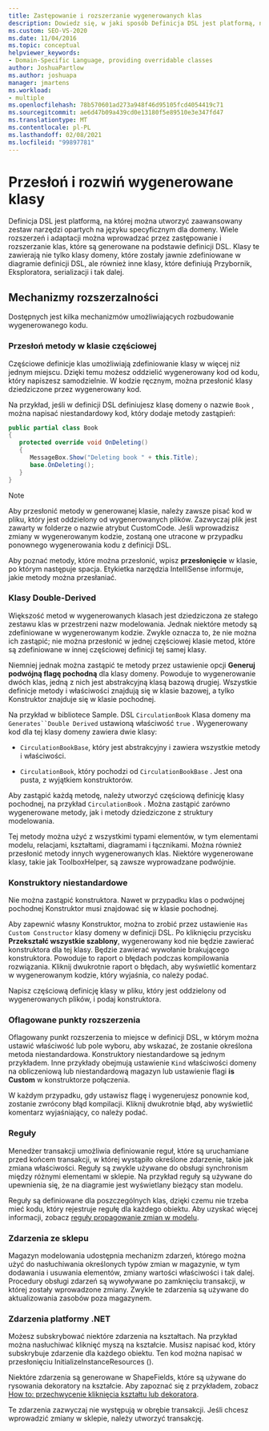 ```yaml
---
title: Zastępowanie i rozszerzanie wygenerowanych klas
description: Dowiedz się, w jaki sposób Definicja DSL jest platformą, na której można utworzyć zaawansowany zestaw narzędzi opartych na języku specyficznym dla domeny.
ms.custom: SEO-VS-2020
ms.date: 11/04/2016
ms.topic: conceptual
helpviewer_keywords:
- Domain-Specific Language, providing overridable classes
author: JoshuaPartlow
ms.author: joshuapa
manager: jmartens
ms.workload:
- multiple
ms.openlocfilehash: 78b570601ad273a948f46d95105fcd4054419c71
ms.sourcegitcommit: ae6d47b09a439cd0e13180f5e89510e3e347fd47
ms.translationtype: MT
ms.contentlocale: pl-PL
ms.lasthandoff: 02/08/2021
ms.locfileid: "99897781"
---
```

# <a name="override-and-extend-the-generated-classes"></a>Przesłoń i rozwiń wygenerowane klasy

Definicja DSL jest platformą, na której można utworzyć zaawansowany zestaw narzędzi opartych na języku specyficznym dla domeny. Wiele rozszerzeń i adaptacji można wprowadzać przez zastępowanie i rozszerzanie klas, które są generowane na podstawie definicji DSL. Klasy te zawierają nie tylko klasy domeny, które zostały jawnie zdefiniowane w diagramie definicji DSL, ale również inne klasy, które definiują Przybornik, Eksploratora, serializacji i tak dalej.

## <a name="extensibility-mechanisms"></a>Mechanizmy rozszerzalności

Dostępnych jest kilka mechanizmów umożliwiających rozbudowanie wygenerowanego kodu.

### <a name="override-methods-in-a-partial-class"></a>Przesłoń metody w klasie częściowej

Częściowe definicje klas umożliwiają zdefiniowanie klasy w więcej niż jednym miejscu. Dzięki temu możesz oddzielić wygenerowany kod od kodu, który napiszesz samodzielnie. W kodzie ręcznym, można przesłonić klasy dziedziczone przez wygenerowany kod.

Na przykład, jeśli w definicji DSL definiujesz klasę domeny o nazwie `Book` , można napisać niestandardowy kod, który dodaje metody zastąpień:

```csharp
public partial class Book
{
   protected override void OnDeleting()
   {
      MessageBox.Show("Deleting book " + this.Title);
      base.OnDeleting();
   }
}
```

> [!NOTE]
> Aby przesłonić metody w generowanej klasie, należy zawsze pisać kod w pliku, który jest oddzielony od wygenerowanych plików. Zazwyczaj plik jest zawarty w folderze o nazwie atrybut CustomCode. Jeśli wprowadzisz zmiany w wygenerowanym kodzie, zostaną one utracone w przypadku ponownego wygenerowania kodu z definicji DSL.

Aby poznać metody, które można przesłonić, wpisz **przesłonięcie** w klasie, po którym następuje spacja. Etykietka narzędzia IntelliSense informuje, jakie metody można przesłaniać.

### <a name="double-derived-classes"></a>Klasy Double-Derived

Większość metod w wygenerowanych klasach jest dziedziczona ze stałego zestawu klas w przestrzeni nazw modelowania. Jednak niektóre metody są zdefiniowane w wygenerowanym kodzie. Zwykle oznacza to, że nie można ich zastąpić; nie można przesłonić w jednej częściowej klasie metod, które są zdefiniowane w innej częściowej definicji tej samej klasy.

Niemniej jednak można zastąpić te metody przez ustawienie opcji **Generuj podwójną flagę pochodną** dla klasy domeny. Powoduje to wygenerowanie dwóch klas, jedną z nich jest abstrakcyjną klasą bazową drugiej. Wszystkie definicje metody i właściwości znajdują się w klasie bazowej, a tylko Konstruktor znajduje się w klasie pochodnej.

Na przykład w bibliotece Sample. DSL `CirculationBook` Klasa domeny ma `Generates``Double Derived` ustawioną właściwość `true` . Wygenerowany kod dla tej klasy domeny zawiera dwie klasy:

- `CirculationBookBase`, który jest abstrakcyjny i zawiera wszystkie metody i właściwości.

- `CirculationBook`, który pochodzi od `CirculationBookBase` . Jest ona pusta, z wyjątkiem konstruktorów.

Aby zastąpić każdą metodę, należy utworzyć częściową definicję klasy pochodnej, na przykład `CirculationBook` . Można zastąpić zarówno wygenerowane metody, jak i metody dziedziczone z struktury modelowania.

Tej metody można użyć z wszystkimi typami elementów, w tym elementami modelu, relacjami, kształtami, diagramami i łącznikami. Można również przesłonić metody innych wygenerowanych klas. Niektóre wygenerowane klasy, takie jak ToolboxHelper, są zawsze wyprowadzane podwójnie.

### <a name="custom-constructors"></a>Konstruktory niestandardowe

Nie można zastąpić konstruktora. Nawet w przypadku klas o podwójnej pochodnej Konstruktor musi znajdować się w klasie pochodnej.

Aby zapewnić własny Konstruktor, można to zrobić przez ustawienie `Has Custom Constructor` klasy domeny w definicji DSL. Po kliknięciu przycisku **Przekształć wszystkie szablony**, wygenerowany kod nie będzie zawierać konstruktora dla tej klasy. Będzie zawierać wywołanie brakującego konstruktora. Powoduje to raport o błędach podczas kompilowania rozwiązania. Kliknij dwukrotnie raport o błędach, aby wyświetlić komentarz w wygenerowanym kodzie, który wyjaśnia, co należy podać.

Napisz częściową definicję klasy w pliku, który jest oddzielony od wygenerowanych plików, i podaj konstruktora.

### <a name="flagged-extension-points"></a>Oflagowane punkty rozszerzenia

Oflagowany punkt rozszerzenia to miejsce w definicji DSL, w którym można ustawić właściwość lub pole wyboru, aby wskazać, że zostanie określona metoda niestandardowa. Konstruktory niestandardowe są jednym przykładem. Inne przykłady obejmują ustawienie `Kind` właściwości domeny na obliczeniową lub niestandardową magazyn lub ustawienie flagi **is Custom** w konstruktorze połączenia.

W każdym przypadku, gdy ustawisz flagę i wygenerujesz ponownie kod, zostanie zwrócony błąd kompilacji. Kliknij dwukrotnie błąd, aby wyświetlić komentarz wyjaśniający, co należy podać.

### <a name="rules"></a>Reguły

Menedżer transakcji umożliwia definiowanie reguł, które są uruchamiane przed końcem transakcji, w której wystąpiło określone zdarzenie, takie jak zmiana właściwości. Reguły są zwykle używane do obsługi synchronism między różnymi elementami w sklepie. Na przykład reguły są używane do upewnienia się, że na diagramie jest wyświetlany bieżący stan modelu.

Reguły są definiowane dla poszczególnych klas, dzięki czemu nie trzeba mieć kodu, który rejestruje regułę dla każdego obiektu. Aby uzyskać więcej informacji, zobacz [reguły propagowanie zmian w modelu](../modeling/rules-propagate-changes-within-the-model.md).

### <a name="store-events"></a>Zdarzenia ze sklepu

Magazyn modelowania udostępnia mechanizm zdarzeń, którego można użyć do nasłuchiwania określonych typów zmian w magazynie, w tym dodawania i usuwania elementów, zmiany wartości właściwości i tak dalej. Procedury obsługi zdarzeń są wywoływane po zamknięciu transakcji, w której zostały wprowadzone zmiany. Zwykle te zdarzenia są używane do aktualizowania zasobów poza magazynem.

### <a name="net-events"></a>Zdarzenia platformy .NET

Możesz subskrybować niektóre zdarzenia na kształtach. Na przykład można nasłuchiwać kliknięć myszą na kształcie. Musisz napisać kod, który subskrybuje zdarzenie dla każdego obiektu. Ten kod można napisać w przesłonięciu InitializeInstanceResources ().

Niektóre zdarzenia są generowane w ShapeFields, które są używane do rysowania dekoratory na kształcie. Aby zapoznać się z przykładem, zobacz [How to: przechwycenie kliknięcia kształtu lub dekoratora](../modeling/how-to-intercept-a-click-on-a-shape-or-decorator.md).

Te zdarzenia zazwyczaj nie występują w obrębie transakcji. Jeśli chcesz wprowadzić zmiany w sklepie, należy utworzyć transakcję.
